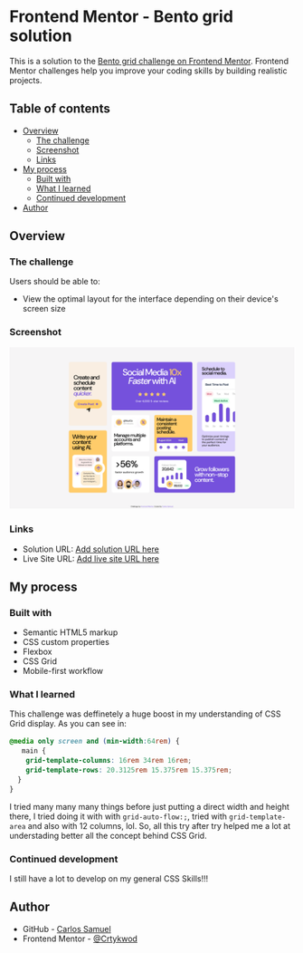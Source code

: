 # Frontend Mentor - Bento grid solution

This is a solution to the [Bento grid challenge on Frontend Mentor](https://www.frontendmentor.io/challenges/bento-grid-RMydElrlOj). Frontend Mentor challenges help you improve your coding skills by building realistic projects. 

## Table of contents

- [Overview](#overview)
  - [The challenge](#the-challenge)
  - [Screenshot](#screenshot)
  - [Links](#links)
- [My process](#my-process)
  - [Built with](#built-with)
  - [What I learned](#what-i-learned)
  - [Continued development](#continued-development)
- [Author](#author)

## Overview

### The challenge

Users should be able to:

- View the optimal layout for the interface depending on their device's screen size

### Screenshot

![screenshot.png](./assets/images/screenshot.png)

### Links

- Solution URL: [Add solution URL here](https://your-solution-url.com)
- Live Site URL: [Add live site URL here](https://your-live-site-url.com)

## My process

### Built with

- Semantic HTML5 markup
- CSS custom properties
- Flexbox
- CSS Grid
- Mobile-first workflow

### What I learned

This challenge was deffinetely a huge boost in my understanding of CSS Grid display. As you can see in:
```CSS
@media only screen and (min-width:64rem) {
   main {
    grid-template-columns: 16rem 34rem 16rem;
    grid-template-rows: 20.3125rem 15.375rem 15.375rem;
  }
}
```
I tried many many many things before just putting a direct width and height there, I tried doing it with with `grid-auto-flow:;`, tried with `grid-template-area` and also with 12 columns, lol. So, all this try after try helped me a lot at understading better all the concept behind CSS Grid.

### Continued development

I still have a lot to develop on my general CSS Skills!!!

## Author

- GitHub - [Carlos Samuel](https://github.com/Crtykwod)
- Frontend Mentor - [@Crtykwod](https://www.frontendmentor.io/profile/Crtykwod)